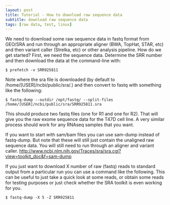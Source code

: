 ```yaml
---
layout: post
title: Tutorial - How to download raw sequence data
subtitle: download raw sequence data
tags: [raw data, test, linux]
---
```

We need to download some raw sequence data in fastq format from GEO/SRA and run through an appropriate aligner (BWA, TopHat, STAR, etc) and then variant caller (Strelka, etc) or other analysis pipeline. 
How do we get started?  First, we need the sequence data.
Determine the SRR number and then download the data at the command-line with:
~~~
$ prefetch -v SRR925811
~~~
Note where the sra file is downloaded (by default to /home/[USER]/ncbi/public/sra/.) and then convert to fastq with something like the following:
~~~
$ fastq-dump --outdir /opt/fastq/ --split-files /home/[USER]/ncbi/public/sra/SRR925811.sra
~~~
This should produce two fastq files (one for R1 and one for R2). That will give you the raw exome sequence data for the T47D cell line. A very similar process should work for any RNAseq samples that you want.

If you want to start with sam/bam files you can use sam-dump instead of fastq-dump. But note that these will still just contain the unaligned raw sequence data. You will still need to run through an aligner and variant caller.
http://www.ncbi.nlm.nih.gov/Traces/sra/sra.cgi?view=toolkit_doc&f=sam-dump

If you just want to download X number of raw (fastq) reads to standard output from a particular run you can use a command like the following. This can be useful to just take a quick look at some reads, or obtain some reads for testing purposes or just check whether the SRA toolkit is even working for you.
~~~
$ fastq-dump -X 5 -Z SRR925811
~~~



